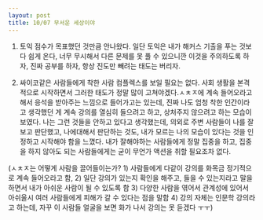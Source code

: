 ```yaml
---
layout: post
title: 10/07 무서운 세상이야
---
```


1. 토익 점수가 목표했던 것만큼 안나왔다. 일단 토익은 내가 해커스 기출을 푸는 것보다 쉽게 온다, 너무 무시해서 다른 문제를 못 풀 수 있으니깐 이것을 주의하도록 하자, 진짜 공부를 하자, 항상 진도만 빼려는 태도는 버리자.

2. 싸이코같은 사람들에게 착한 사람 컴플렉스를 보일 필요는 없다. 사회 생활을 본격적으로 시작하면서 그러한 태도가 정말 많이 고쳐야겠다.ㅅㅊㅈ에 계속 들어오라고 해서 응석을 받아주는 느낌으로 들어가고는 있는데, 진짜 나도 엄청 착한 인간이라고 생각했던 게 계속 강의를 열심히 들으려고 하고, 상처주지 않으려고 하는 모습이 보였다. 나는 그런 것들을 안하고 있다고 생각했는데, 의외로 주변 사람들이 나를 잘 보고 판단했고, 나에대해서 판단하는 것도, 내가 모르는 나의 모습이 있다는 것을 인정하고 시작해야 함을  느꼈다. 내가 잘해야하는 사람들에게 정말 집중을 하고, 집중을 하지 않아도 되는 사람들에게는 굳이 무언가 액션을 취할 필요조차 없다.

 (ㅅㅊㅈ는 어떻게 사람을 끌어들이는가? 1) 사람들에게 다같이 강의를 화목금 정기적으로 계속 들어오라고 함, 2) 일단 강의가 있는지 확인을 해주고, 들을 수 있는지라고 말을 하면서 내가 아쉬운 사람이 될 수 있도록 함 3) 다양한 사람을 엮어서 관계성에 있어서 아쉬울시 여러 사람들에게 피해가 갈 수 있다는 점을 말함 4) 강의 자체는 인문학 강의라고 하는데, 자꾸 이 사람들 얼굴을 보면 화가 나서 강의는 못 듣겠다 ㅜㅜ)